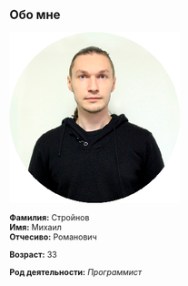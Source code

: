 ## Обо мне

![Мое фото](images/Misha.png)
  
**Фамилия:** Стройнов  
**Имя:** Михаил  
**Отчесиво:** Романович  
  
**Возраст:** 33
  
**Род деятельности:** *Программист*
